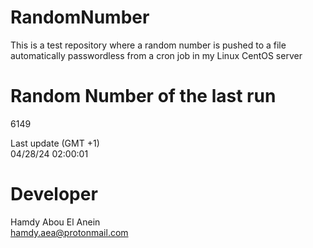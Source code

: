 # RandomNumber    
This is a test repository where a random number is pushed to a file automatically passwordless from a cron job in my Linux CentOS server    
# Random Number of the last run   
6149
      
Last update (GMT +1)    
04/28/24 02:00:01
# Developer    
Hamdy Abou El Anein   
hamdy.aea@protonmail.com

